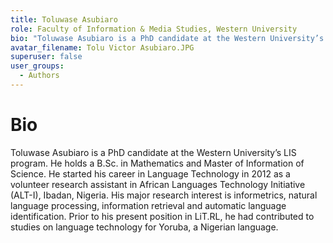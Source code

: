 ```yaml
---
title: Toluwase Asubiaro
role: Faculty of Information & Media Studies, Western University
bio: "Toluwase Asubiaro is a PhD candidate at the Western University’s LIS program. He holds a B.Sc. in Mathematics and Master of Information of Science. He started his career in Language Technology in 2012 as a volunteer research assistant in African Languages Technology Initiative (ALT-I), Ibadan, Nigeria. His major research interest is informetrics, natural language processing, information retrieval and automatic language identification. Prior to his present position in LiT.RL, he had contributed to studies on language technology for Yoruba, a Nigerian language."
avatar_filename: Tolu Victor Asubiaro.JPG
superuser: false
user_groups:
  - Authors
---
```


# Bio

Toluwase Asubiaro is a PhD candidate at the Western University’s LIS program. He holds a B.Sc. in Mathematics and Master of Information of Science. He started his career in Language Technology in 2012 as a volunteer research assistant in African Languages Technology Initiative (ALT-I), Ibadan, Nigeria. His major research interest is informetrics, natural language processing, information retrieval and automatic language identification. Prior to his present position in LiT.RL, he had contributed to studies on language technology for Yoruba, a Nigerian language.
